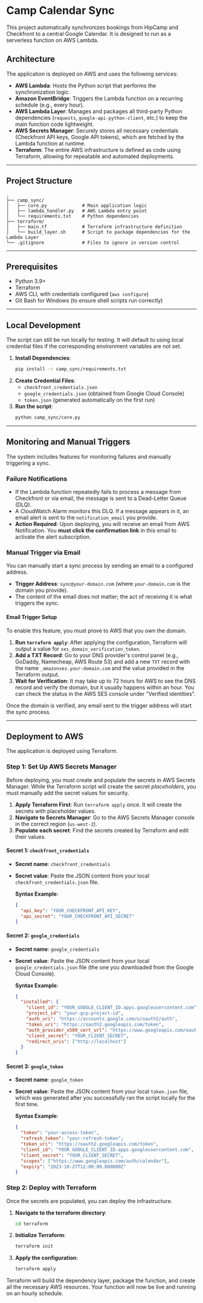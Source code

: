 # Camp Calendar Sync

This project automatically synchronizes bookings from HipCamp and Checkfront to a central Google Calendar. It is designed to run as a serverless function on AWS Lambda.

## Architecture

The application is deployed on AWS and uses the following services:

-   **AWS Lambda**: Hosts the Python script that performs the synchronization logic.
-   **Amazon EventBridge**: Triggers the Lambda function on a recurring schedule (e.g., every hour).
-   **AWS Lambda Layer**: Manages and packages all third-party Python dependencies (`requests`, `google-api-python-client`, etc.) to keep the main function code lightweight.
-   **AWS Secrets Manager**: Securely stores all necessary credentials (Checkfront API keys, Google API tokens), which are fetched by the Lambda function at runtime.
-   **Terraform**: The entire AWS infrastructure is defined as code using Terraform, allowing for repeatable and automated deployments.

---

## Project Structure

```
.
├── camp_sync/
│   ├── core.py             # Main application logic
│   ├── lambda_handler.py   # AWS Lambda entry point
│   └── requirements.txt    # Python dependencies
├── terraform/
│   ├── main.tf             # Terraform infrastructure definition
│   └── build_layer.sh      # Script to package dependencies for the Lambda Layer
└── .gitignore              # Files to ignore in version control
```

---

## Prerequisites

-   Python 3.9+
-   Terraform
-   AWS CLI, with credentials configured (`aws configure`)
-   Git Bash for Windows (to ensure shell scripts run correctly)

---

## Local Development

The script can still be run locally for testing. It will default to using local credential files if the corresponding environment variables are not set.

1.  **Install Dependencies**:
    ```bash
    pip install -r camp_sync/requirements.txt
    ```
2.  **Create Credential Files**:
    -   `checkfront_credentials.json`
    -   `google_credentials.json` (obtained from Google Cloud Console)
    -   `token.json` (generated automatically on the first run)
3.  **Run the script**:
    ```bash
    python camp_sync/core.py
    ```

---

## Monitoring and Manual Triggers

The system includes features for monitoring failures and manually triggering a sync.

### Failure Notifications

-   If the Lambda function repeatedly fails to process a message from Checkfront or via email, the message is sent to a Dead-Letter Queue (DLQ).
-   A CloudWatch Alarm monitors this DLQ. If a message appears in it, an email alert is sent to the `notification_email` you provide.
-   **Action Required**: Upon deploying, you will receive an email from AWS Notification. You **must click the confirmation link** in this email to activate the alert subscription.

### Manual Trigger via Email

You can manually start a sync process by sending an email to a configured address.

-   **Trigger Address**: `sync@your-domain.com` (where `your-domain.com` is the domain you provide).
-   The content of the email does not matter; the act of receiving it is what triggers the sync.

#### Email Trigger Setup

To enable this feature, you must prove to AWS that you own the domain.

1.  **Run `terraform apply`**: After applying the configuration, Terraform will output a value for `ses_domain_verification_token`.
2.  **Add a TXT Record**: Go to your DNS provider's control panel (e.g., GoDaddy, Namecheap, AWS Route 53) and add a new `TXT` record with the name `_amazonses.your-domain.com` and the value provided in the Terraform output.
3.  **Wait for Verification**: It may take up to 72 hours for AWS to see the DNS record and verify the domain, but it usually happens within an hour. You can check the status in the AWS SES console under "Verified identities".

Once the domain is verified, any email sent to the trigger address will start the sync process.

---

## Deployment to AWS

The application is deployed using Terraform.

### Step 1: Set Up AWS Secrets Manager

Before deploying, you must create and populate the secrets in AWS Secrets Manager. While the Terraform script will create the secret *placeholders*, you must manually add the secret values for security.

1.  **Apply Terraform First**: Run `terraform apply` once. It will create the secrets with placeholder values.
2.  **Navigate to Secrets Manager**: Go to the AWS Secrets Manager console in the correct region (`us-west-2`).
3.  **Populate each secret**: Find the secrets created by Terraform and edit their values.

#### Secret 1: `checkfront_credentials`

-   **Secret name**: `checkfront_credentials`
-   **Secret value**: Paste the JSON content from your local `checkfront_credentials.json` file.

    **Syntax Example**:
    ```json
    {
      "api_key": "YOUR_CHECKFRONT_API_KEY",
      "api_secret": "YOUR_CHECKFRONT_API_SECRET"
    }
    ```

#### Secret 2: `google_credentials`

-   **Secret name**: `google_credentials`
-   **Secret value**: Paste the JSON content from your local `google_credentials.json` file (the one you downloaded from the Google Cloud Console).

    **Syntax Example**:
    ```json
    {
      "installed": {
        "client_id": "YOUR_GOOGLE_CLIENT_ID.apps.googleusercontent.com",
        "project_id": "your-gcp-project-id",
        "auth_uri": "https://accounts.google.com/o/oauth2/auth",
        "token_uri": "https://oauth2.googleapis.com/token",
        "auth_provider_x509_cert_url": "https://www.googleapis.com/oauth2/v1/certs",
        "client_secret": "YOUR_CLIENT_SECRET",
        "redirect_uris": ["http://localhost"]
      }
    }
    ```

#### Secret 3: `google_token`

-   **Secret name**: `google_token`
-   **Secret value**: Paste the JSON content from your local `token.json` file, which was generated after you successfully ran the script locally for the first time.

    **Syntax Example**:
    ```json
    {
      "token": "your-access-token",
      "refresh_token": "your-refresh-token",
      "token_uri": "https://oauth2.googleapis.com/token",
      "client_id": "YOUR_GOOGLE_CLIENT_ID.apps.googleusercontent.com",
      "client_secret": "YOUR_CLIENT_SECRET",
      "scopes": ["https://www.googleapis.com/auth/calendar"],
      "expiry": "2023-10-27T12:00:00.000000Z"
    }
    ```

### Step 2: Deploy with Terraform

Once the secrets are populated, you can deploy the infrastructure.

1.  **Navigate to the terraform directory**:
    ```bash
    cd terraform
    ```
2.  **Initialize Terraform**:
    ```bash
    terraform init
    ```
3.  **Apply the configuration**:
    ```bash
    terraform apply
    ```

Terraform will build the dependency layer, package the function, and create all the necessary AWS resources. Your function will now be live and running on an hourly schedule.
